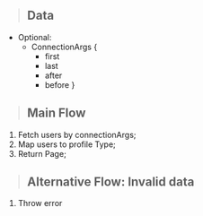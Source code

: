 > ## Data
* Optional:
    - ConnectionArgs {
        - first
        - last
        - after
        - before
    }

> ## Main Flow
1. Fetch users by connectionArgs;
2. Map users to profile Type;
3. Return Page<profile>;

> ## Alternative Flow: Invalid data
1. Throw error